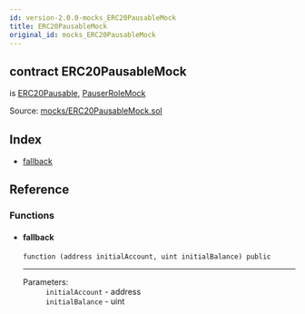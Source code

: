 ```yaml
---
id: version-2.0.0-mocks_ERC20PausableMock
title: ERC20PausableMock
original_id: mocks_ERC20PausableMock
---
```


<div class="contract-doc"><div class="contract"><h2 class="contract-header"><span class="contract-kind">contract</span> ERC20PausableMock</h2><p class="base-contracts"><span>is</span> <a href="token_ERC20_ERC20Pausable.html">ERC20Pausable</a><span>, </span><a href="mocks_PauserRoleMock.html">PauserRoleMock</a></p><div class="source">Source: <a href="https://github.com/OpenZeppelin/zeppelin-solidity/blob/v2.0.0/contracts/mocks/ERC20PausableMock.sol" target="_blank">mocks/ERC20PausableMock.sol</a></div></div><div class="index"><h2>Index</h2><ul><li><a href="mocks_ERC20PausableMock.html#">fallback</a></li></ul></div><div class="reference"><h2>Reference</h2><div class="functions"><h3>Functions</h3><ul><li><div class="item function"><span id="fallback" class="anchor-marker"></span><h4 class="name">fallback</h4><div class="body"><code class="signature">function <strong></strong><span>(address initialAccount, uint initialBalance) </span><span>public </span></code><hr/><dl><dt><span class="label-parameters">Parameters:</span></dt><dd><div><code>initialAccount</code> - address</div><div><code>initialBalance</code> - uint</div></dd></dl></div></div></li></ul></div></div></div>

